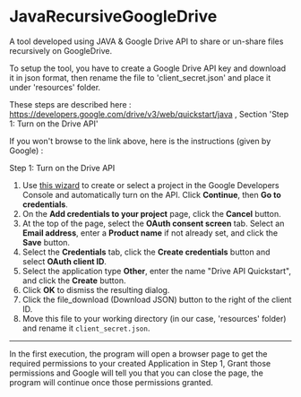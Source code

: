 # JavaRecursiveGoogleDrive
A tool developed using JAVA & Google Drive API to share or un-share files recursively on GoogleDrive.

To setup the tool, you have to create a Google Drive API key and download it in json format, then rename the file to 
'client_secret.json' and place it under 'resources' folder.

These steps are described here : https://developers.google.com/drive/v3/web/quickstart/java , Section 'Step 1: Turn on the Drive API'

If you won't browse to the link above, here is the instructions (given by Google) :

Step 1: Turn on the Drive API

<ol>
<li>Use
   <a href="https://console.developers.google.com/start/api?id=drive" target="_blank">this wizard</a>
   to create or select a project in the Google Developers Console and
   automatically turn on the API. Click <strong>Continue</strong>, then <strong>Go to credentials</strong>.</li>
<li>On the <strong>Add credentials to your project</strong> page, click the <strong>Cancel</strong> button.</li>
<li>At the top of the page, select the <strong>OAuth consent screen</strong> tab. Select an
   <strong>Email address</strong>, enter a <strong>Product name</strong> if not already set, and click the
   <strong>Save</strong> button.
</li>
<li>Select the <strong>Credentials</strong> tab, click the <strong>Create credentials</strong> button and
   select <strong>OAuth client ID</strong>.
</li>
<li>Select the application type <strong>Other</strong>, enter the name
   "Drive API Quickstart", and click the <strong>Create</strong> button.</li>
<li>Click <strong>OK</strong> to dismiss the resulting dialog.

</li>
<li>Click the <span>file_download</span> (Download JSON)
   button to the right of the client ID.</li>
<li>Move this file to your working directory (in our case, 'resources' folder) and rename it <code>client_secret.json</code>.

</li>
</ol>

----------------------
In the first execution, the program will open a browser page to get the required permissions to your created Application in Step 1, Grant those permissions and Google will tell you that you can close the page, the program will continue once those permissions granted.
